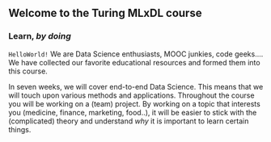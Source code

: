 ## Welcome to the Turing MLxDL course
### Learn, _by doing_

`HelloWorld!` We are Data Science enthusiasts, MOOC junkies, code geeks.... We have collected our favorite educational resources and formed them into this course. 

In seven weeks, we will cover end-to-end Data Science. This means that we will touch upon various methods and applications. Throughout the course you will be working on a (team) project. By working on a topic that interests you (medicine, finance, marketing, food..), it will be easier to stick with the (complicated) theory and understand *why* it is important to learn certain things.
